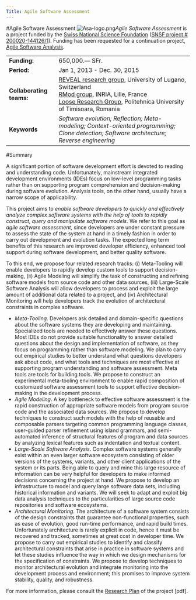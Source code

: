 ```yaml
---
Title: Agile Software Assessment
---
```

#Agile Software Assessment
![Asa-logo.png](%assets_url%/files/54/v4kl5a1k0snggemb5a6lfdmhj2phil/asa-logo.png)*Agile Software Assessment* is a project funded by the [Swiss National Science Foundation](http://www.snf.ch/) ([SNSF project # 200020-144126/1](http://p3.snf.ch/Project-144126)).
Funding has been requested for a continuation project, [Agile Software Analysis](%base_url%/research/snf16).

| | |
|---|---|
|**Funding:**|650,000.&#8212; SFr.
|**Period:**|Jan 1, 2013 - Dec. 30, 2015
|**Collaborating teams:**|[REVEAL research group](http://www.inf.unisi.ch/faculty/lanza/), University of Lugano, Switzerland<br/>[RMod group](http://rmod.lille.inria.fr/), INRIA, Lille, France<br/> [Loose Research Group](http://loose.upt.ro/), Politehnica University of Timisoara, Romania
|**Keywords**|*Software evolution; Reflection; Meta-modeling; Context-oriented programming; Clone detection; Software architecture; Reverse engineering*

#Summary

A significant portion of software development effort is devoted to reading and understanding code. Unfortunately, mainstream integrated development environments (IDEs) focus on low-level programming tasks rather than on supporting program comprehension and decision-making during software evolution. Analysis tools, on the other hand, usually have a narrow scope of applicability.

This project aims to *enable software developers to quickly and effectively analyze complex software systems with the help of tools to rapidly construct, query and manipulate software models*. We refer to this goal as *agile software assessment*, since developers are under constant pressure to assess the state of the system at hand in a timely fashion in order to carry out development and evolution tasks. The expected long term benefits of this research are improved developer efficiency, enhanced tool support during software development, and better quality software.

To this end, we propose four related research tracks: (i) Meta-Tooling will enable developers to rapidly develop custom tools to support decision-making, (ii) Agile Modeling will simplify the task of constructing and refining software models from source code and other data sources, (iii) Large-Scale Software Analysis will allow developers to process and exploit the large amount of additional data related to a project, and (iv) Architectural Monitoring will help developers track the evolution of architectural constraints in complex software.

-  *Meta-Tooling*. Developers ask detailed and domain-specific questions about the software systems they are developing and maintaining. Specialized tools are needed to effectively answer these questions. Most IDEs do not provide suitable functionality to answer detailed questions about the design and implementation of software, as they focus on programming rather than software modeling. We plan to carry out empirical studies to better understand what questions developers ask about code, and what tools and techniques are most effective at supporting program understanding and software assessment. Meta tools are tools for building tools. We propose to construct an experimental meta-tooling environment to enable rapid composition of customized software assessment tools to support effective decision-making in the development process.
-  *Agile Modeling*. A key bottleneck to effective software assessment is the rapid construction of appropriate software models from program source code and the associated data sources. We propose to develop techniques to construct such models with the help of reusable and composable parsers targeting common programming language classes, user-guided parser refinement using island grammars, and semi-automated inference of structural features of program and data sources by analyzing lexical features such as indentation and textual content.
-  *Large-Scale Software Analysis*. Complex software systems generally exist within an even larger software ecosystem consisting of older versions of the systems, variants, and other client applications of the system or its parts. Being able to query and mine this large resource of information can be very helpful for developers to make informed decisions concerning the project at hand. We propose to develop an infrastructure to model and query large software data sets, including historical information and variants. We will seek to adapt and exploit big data analysis techniques to the particularities of large source code repositories and software ecosystems.
-  *Architectural Monitoring*. The architecture of a software system consists of the design constraints that guarantee non-functional properties, such as ease of evolution, good run-time performance, and rapid build times. Unfortunately architecture is rarely explicit in code, hence it must be recovered and tracked, sometimes at great cost in developer time. We propose to carry out empirical studies to identify and classify architectural constraints that arise in practice in software systems and let these studies influence the way in which we design mechanisms for the specification of constraints. We propose to develop techniques to monitor architectural evolution and integrate monitoring into the development process and environment; this promises to improve system stability, quality, and robustness.


For more information, please consult the [Research Plan](/download/projectreports/snf13-part2.pdf) of the project [pdf].
